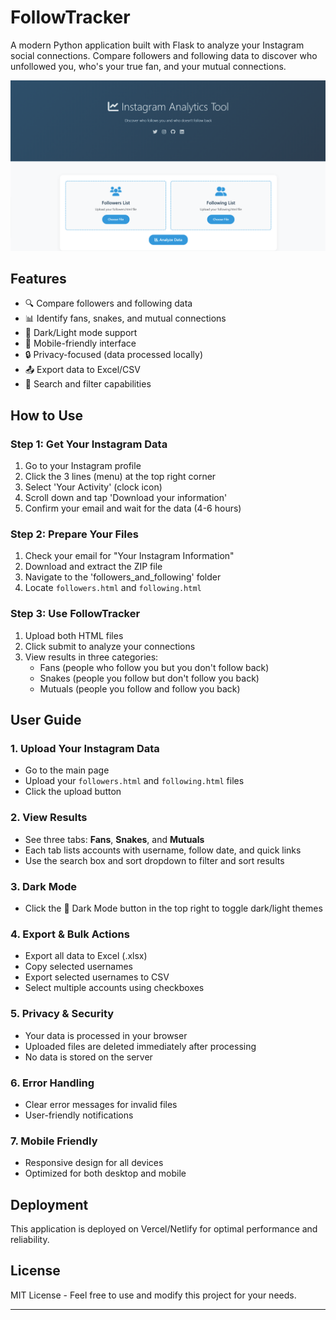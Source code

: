 # FollowTracker
A modern Python application built with Flask to analyze your Instagram social connections. Compare followers and following data to discover who unfollowed you, who's your true fan, and your mutual connections.


![Instagram Analytics Tool Screenshot](/temp/image.png)


## Features
- 🔍 Compare followers and following data
- 📊 Identify fans, snakes, and mutual connections
- 🌙 Dark/Light mode support
- 📱 Mobile-friendly interface
- 🔒 Privacy-focused (data processed locally)
- 📤 Export data to Excel/CSV
- 🔎 Search and filter capabilities

## How to Use

### Step 1: Get Your Instagram Data
1. Go to your Instagram profile
2. Click the 3 lines (menu) at the top right corner
3. Select 'Your Activity' (clock icon)
4. Scroll down and tap 'Download your information'
5. Confirm your email and wait for the data (4-6 hours)

### Step 2: Prepare Your Files
1. Check your email for "Your Instagram Information"
2. Download and extract the ZIP file
3. Navigate to the 'followers_and_following' folder
4. Locate `followers.html` and `following.html`

### Step 3: Use FollowTracker
1. Upload both HTML files
2. Click submit to analyze your connections
3. View results in three categories:
   - Fans (people who follow you but you don't follow back)
   - Snakes (people you follow but don't follow you back)
   - Mutuals (people you follow and follow you back)

## User Guide

### 1. Upload Your Instagram Data
- Go to the main page
- Upload your `followers.html` and `following.html` files
- Click the upload button

### 2. View Results
- See three tabs: **Fans**, **Snakes**, and **Mutuals**
- Each tab lists accounts with username, follow date, and quick links
- Use the search box and sort dropdown to filter and sort results

### 3. Dark Mode
- Click the 🌙 Dark Mode button in the top right to toggle dark/light themes

### 4. Export & Bulk Actions
- Export all data to Excel (.xlsx)
- Copy selected usernames
- Export selected usernames to CSV
- Select multiple accounts using checkboxes

### 5. Privacy & Security
- Your data is processed in your browser
- Uploaded files are deleted immediately after processing
- No data is stored on the server

### 6. Error Handling
- Clear error messages for invalid files
- User-friendly notifications

### 7. Mobile Friendly
- Responsive design for all devices
- Optimized for both desktop and mobile

## Deployment
This application is deployed on Vercel/Netlify for optimal performance and reliability.

## License
MIT License - Feel free to use and modify this project for your needs.

---





